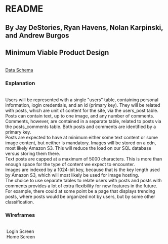 <h1>README</h1>
<h2>By Jay DeStories, Ryan Havens, Nolan Karpinski, and Andrew Burgos</h2>

<h2>Minimum Viable Product Design</h2><br/>
<a href="https://docs.google.com/spreadsheets/d/1cqydFeEunsNWicqoBGlMNZU-_DaHk2zO5AgAZuJu4hI/edit#gid=0">Data Schema</a><br/>

<h3>Explanation</h3><br/>
Users will be represented with a single "users" table, containing personal information, login credentials, and an id (primary key). They will be related with posts, which are unit of content for the site, via the users_post table.<br/>
Posts can contain text, up to one image, and any number of comments. Comments, however, are contained in a separate table, related to posts via the posts_comments table. Both posts and comments are identified by a primary key.<br/>
Posts are expected to have at minimum either some text content or some image content, but neither is mandatory. Images will be stored on a cdn, most likely Amazon S3. This will reduce the load on our SQL database versus storing them there.<br/>
Text posts are capped at a maximum of 5000 characters. This is more than enough space for the type of content we expect to encounter.<br/>
Images are indexed by a 1024-bit key, because that is the key length used by Amazon S3, which will most likely be used for image hosting.<br/>
The choice to use separate tables to relate users with posts and posts with comments provides a lot of extra flexibility for new features in the future. For example, there could at some point be a page that displays trending posts, where posts would be organized not by users, but by some other classification.<br/>

<h3>Wireframes</h3><br/>

<img src="" alt="">
Login Screen<br/>

<img src="" alt="">
Home Screen
